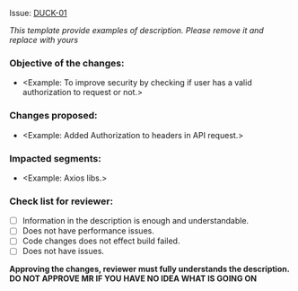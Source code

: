 Issue: [DUCK-01](https://github.com/deeptech-kmitl/producktivity/issues/DUCK-01)

_This template provide examples of description. Please remove it and replace with yours_

### Objective of the changes:

- <Example: To improve security by checking if user has a valid authorization to request or not.>

### Changes proposed:

- <Example: Added Authorization to headers in API request.>

### Impacted segments:

- <Example: Axios libs.>

### Check list for reviewer:

- [ ] Information in the description is enough and understandable.
- [ ] Does not have performance issues.
- [ ] Code changes does not effect build failed.
- [ ] Does not have issues.

**Approving the changes, reviewer must fully understands the description. DO NOT APPROVE MR IF YOU HAVE NO IDEA WHAT IS GOING ON**
